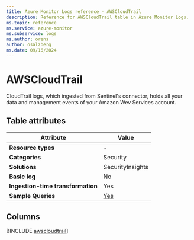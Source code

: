 ```yaml
---
title: Azure Monitor Logs reference - AWSCloudTrail
description: Reference for AWSCloudTrail table in Azure Monitor Logs.
ms.topic: reference
ms.service: azure-monitor
ms.subservice: logs
ms.author: orens
author: osalzberg
ms.date: 09/16/2024
---
```


# AWSCloudTrail

CloudTrail logs, which ingested from Sentinel's connector, holds all your data and management events of your Amazon Wev Services account.


## Table attributes

|Attribute|Value|
|---|---|
|**Resource types**|-|
|**Categories**|Security|
|**Solutions**| SecurityInsights|
|**Basic log**|No|
|**Ingestion-time transformation**|Yes|
|**Sample Queries**|[Yes](/azure/azure-monitor/reference/queries/awscloudtrail)|



## Columns
  
[!INCLUDE [awscloudtrail](~/reusable-content/ce-skilling/azure/includes/azure-monitor/reference/tables/awscloudtrail-include.md)]
